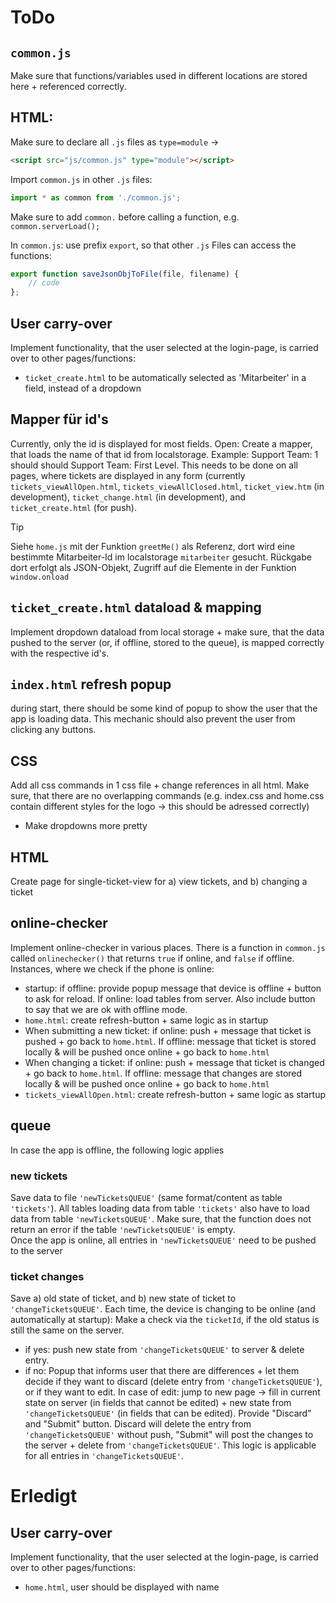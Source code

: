 # ToDo


## `common.js`
Make sure that functions/variables used in different locations are stored here + referenced correctly.


## HTML:
Make sure to declare all `.js` files as `type=module` ->
```html
<script src="js/common.js" type="module"></script>
```

Import `common.js` in other `.js` files:
```javascript
import * as common from './common.js';
```
Make sure to add `common.` before calling a function, e.g. `common.serverLoad();`

In `common.js`: use prefix `export`, so that other `.js` Files can access the functions:
```javascript
export function saveJsonObjToFile(file, filename) {
    // code
};
```

## User carry-over
Implement functionality, that the user selected at the login-page, is carried over to other pages/functions:
- `ticket_create.html` to be automatically selected as 'Mitarbeiter' in a field, instead of a dropdown

## Mapper für id's
Currently, only the id is displayed for most fields. Open: Create a mapper, that loads the name of that id from localstorage. Example: Support Team: 1 should should Support Team: First Level. This needs to be done on all pages, where tickets are displayed in any form (currently `tickets_viewAllOpen.html`, `tickets_viewAllClosed.html`, `ticket_view.htm` (in development), `ticket_change.html` (in development), and `ticket_create.html` (for push).
> [!TIP]
> Siehe `home.js` mit der Funktion `greetMe()` als Referenz, dort wird eine bestimmte Mitarbeiter-Id im localstorage `mitarbeiter` gesucht. Rückgabe dort erfolgt als JSON-Objekt, Zugriff auf die Elemente in der Funktion `window.onload`

## `ticket_create.html` dataload & mapping
Implement dropdown dataload from local storage + make sure, that the data pushed to the server (or, if offline, stored to the queue), is mapped correctly with the respective id's.


## `index.html` refresh popup
during start, there should be some kind of popup to show the user that the app is loading data. This mechanic should also prevent the user from clicking any buttons.


## CSS
Add all css commands in 1 css file + change references in all html. Make sure, that there are no overlapping commands (e.g. index.css and home.css contain different styles for the logo -> this should be adressed correctly)
- Make dropdowns more pretty


## HTML
Create page for single-ticket-view for a) view tickets, and b) changing a ticket


## online-checker
Implement online-checker in various places. There is a function in `common.js` called `onlinechecker()` that returns `true` if online, and `false` if offline.<br>
Instances, where we check if the phone is online:
- startup: if offline: provide popup message that device is offline + button to ask for reload. If online: load tables from server. Also include button to say that we are ok with offline mode.
- `home.html`: create refresh-button + same logic as in startup
- When submitting a new ticket: if online: push + message that ticket is pushed + go back to `home.html`. If offline: message that ticket is stored locally & will be pushed once online + go back to `home.html`
- When changing a ticket: if online: push + message that ticket is changed + go back to `home.html`. If offline: message that changes are stored locally & will be pushed once online + go back to `home.html`
- `tickets_viewAllOpen.html`: create refresh-button + same logic as startup


## queue
In case the app is offline, the following logic applies
### new tickets
Save data to file `'newTicketsQUEUE'` (same format/content as table `'tickets'`). All tables loading data from table `'tickets'` also have to load data from table `'newTicketsQUEUE'`. Make sure, that the function does not return an error if the table `'newTicketsQUEUE'` is empty.<br>
Once the app is online, all entries in `'newTicketsQUEUE'` need to be pushed to the server

### ticket changes
Save a) old state of ticket, and b) new state of ticket to `'changeTicketsQUEUE'`. Each time, the device is changing to be online (and automatically at startup): Make a check via the `ticketId`, if the old status is still the same on the server.
- if yes: push new state from `'changeTicketsQUEUE'` to server & delete entry.
- if no: Popup that informs user that there are differences + let them decide if they want to discard (delete entry from `'changeTicketsQUEUE'`), or if they want to edit. In case of edit: jump to new page -> fill in current state on server (in fields that cannot be edited) + new state from `'changeTicketsQUEUE'` (in fields that can be edited). Provide "Discard" and "Submit" button. Discard will delete the entry from `'changeTicketsQUEUE'` without push, "Submit" will post the changes to the server + delete from `'changeTicketsQUEUE'`.
This logic is applicable for all entries in `'changeTicketsQUEUE'`.


# Erledigt
## User carry-over
Implement functionality, that the user selected at the login-page, is carried over to other pages/functions:
- `home.html`, user should be displayed with name

